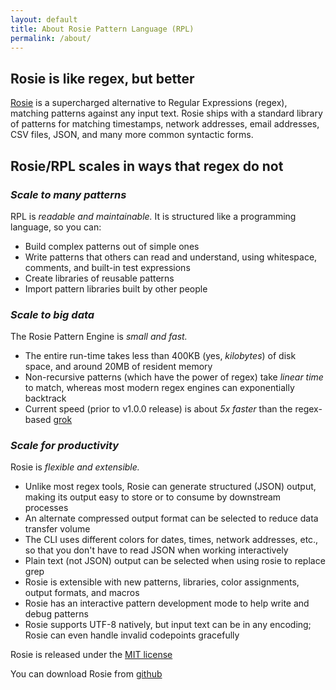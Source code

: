 ```yaml
---
layout: default
title: About Rosie Pattern Language (RPL)
permalink: /about/
---
```


## Rosie is like regex, but better

[Rosie](http://github.com/jamiejennings/rosie-pattern-language) is a
supercharged alternative to Regular Expressions (regex), matching patterns
against any input text.  Rosie ships with a standard library of patterns for
matching timestamps, network addresses, email addresses, CSV files, JSON, and
many more common syntactic forms.


## Rosie/RPL scales in ways that regex do not

### _Scale to many patterns_

RPL is *readable and maintainable.*  It is structured
like a programming language, so you can:
   - Build complex patterns out of simple ones 
   - Write patterns that others can read and understand, using whitespace,
     comments, and built-in test expressions
   - Create libraries of reusable patterns
   - Import pattern libraries built by other people

### _Scale to big data_

The Rosie Pattern Engine is *small and fast.*

   - The entire run-time takes less than 400KB (yes, *kilobytes*) of disk
	 space, and around 20MB of resident memory
   - Non-recursive patterns (which have the power of regex) take *linear time*
	 to match, whereas most modern regex engines can exponentially backtrack
   - Current speed (prior to v1.0.0 release) is about *5x faster* than the
	 regex-based [grok](https://www.elastic.co/guide/en/logstash/5.4/plugins-filters-grok.html)

### _Scale for productivity_

Rosie is *flexible and extensible.*
   - Unlike most regex tools, Rosie can generate structured (JSON) output,
     making its output easy to store or to consume by downstream processes
   - An alternate compressed output format can be selected to reduce data
	 transfer volume
   - The CLI uses different colors for dates, times, network addresses, etc., so
     that you don't have to read JSON when working interactively
   - Plain text (not JSON) output can be selected when using rosie to replace
     grep
   - Rosie is extensible with new patterns, libraries, color assignments, output
     formats, and macros
   - Rosie has an interactive pattern development mode to help write and debug
	 patterns
   - Rosie supports UTF-8 natively, but input text can be in any encoding; Rosie
     can even handle invalid codepoints gracefully


Rosie is released under the [MIT license](https://opensource.org/licenses/mit-license.html)

You can download Rosie from [github](github.com/jamiejennings/rosie-pattern-language)

